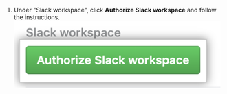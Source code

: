 1. Under "Slack workspace", click **Authorize Slack workspace** and follow the instructions.
![Authorize Slack workspace button](/assets/images/help/settings/scheduled-reminders-authorize-slack.png)
